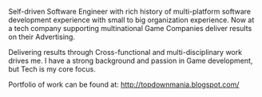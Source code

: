 Self-driven Software Engineer with rich history of multi-platform software development experience with small to big organization experience. Now at a tech company supporting multinational Game Companies deliver results on their Advertising.

Delivering results through Cross-functional and multi-disciplinary work drives me. I have a strong background and passion in Game development, but Tech is my core focus.

Portfolio of work can be found at: http://topdownmania.blogspot.com/
